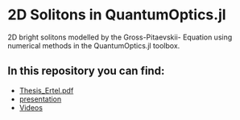 # 2D Solitons in QuantumOptics.jl

2D bright solitons modelled by the Gross-Pitaevskii- Equation using numerical methods in the QuantumOptics.jl toolbox.

## In this repository you can find:

- [Thesis_Ertel.pdf](https://github.com/b-ertel/thesis/blob/main/Thesis_Ertel.pdf)
- [presentation](https://github.com/b-ertel/thesis/tree/main/presentation) 
- [Videos](https://github.com/b-ertel/thesis/tree/main/Videos) 
